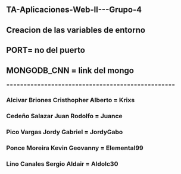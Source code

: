 ## TA-Aplicaciones-Web-II---Grupo-4

## Creacion de las variables de entorno

## PORT= no del puerto

## MONGODB_CNN = link del mongo

=================================================

### Alcivar Briones Cristhopher Alberto = Krixs

### Cedeño Salazar Juan Rodolfo = Juance

### Pico Vargas Jordy Gabriel = JordyGabo

### Ponce Moreira Kevin Geovanny = Elemental99

### Lino Canales Sergio Aldair = Aldolc30
